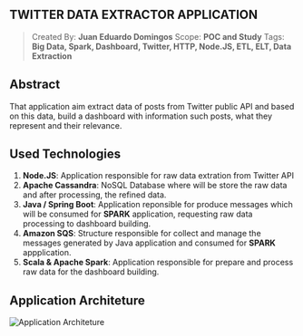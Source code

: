 ## TWITTER DATA EXTRACTOR APPLICATION

>Created By: **Juan Eduardo Domingos**
Scope: **POC and Study**
Tags: **Big Data, Spark, Dashboard, Twitter, HTTP, Node.JS, ETL, ELT, Data Extraction**

## Abstract
That application aim extract data of posts from Twitter public API and based on this data, build a dashboard with information such posts, what they represent and their relevance.

## Used Technologies

 1. **Node.JS**: Application responsible for raw data extration from Twitter API
 2. **Apache Cassandra**: NoSQL Database where will be store the raw data and after processing, the refined data.
 3. **Java / Spring Boot**:  Application reponsible for produce messages which will be consumed for **SPARK** application, requesting raw data processing to dashboard building.
 4. **Amazon SQS**:  Structure responsible for collect and manage the messages generated by Java application and consumed for **SPARK** appplication.
 5. **Scala & Apache Spark**: Application responsible for prepare and process raw data for the dashboard building.

## Application Architeture

![Application Architeture](https://raw.githubusercontent.com/jeduardodomingos/big-data-study-case/master/architeture/main-structure.png)
